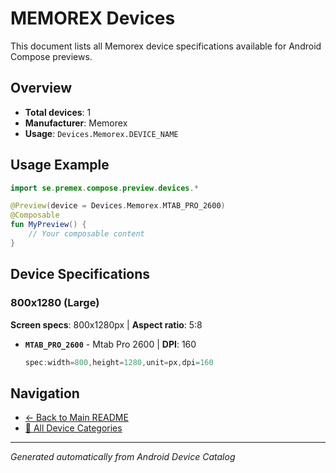 # MEMOREX Devices

This document lists all Memorex device specifications available for Android Compose previews.

## Overview

- **Total devices**: 1
- **Manufacturer**: Memorex
- **Usage**: `Devices.Memorex.DEVICE_NAME`

## Usage Example

```kotlin
import se.premex.compose.preview.devices.*

@Preview(device = Devices.Memorex.MTAB_PRO_2600)
@Composable
fun MyPreview() {
    // Your composable content
}
```

## Device Specifications

### 800x1280 (Large)

**Screen specs**: 800x1280px | **Aspect ratio**: 5:8

- **`MTAB_PRO_2600`** - Mtab Pro 2600 | **DPI**: 160
  ```kotlin
  spec:width=800,height=1280,unit=px,dpi=160
  ```

## Navigation

- [← Back to Main README](../../README.md)
- [📱 All Device Categories](../README.md)

---
*Generated automatically from Android Device Catalog*
